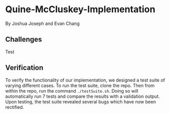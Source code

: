 # Quine-McCluskey-Implementation
By Joshua Joseph and Evan Chang
## Challenges
Test
## Verification
To verify the functionality of our implementation, we designed a test suite of varying different cases. To run the test suite, clone the repo. Then from within the repo, run the command `./testSuite.sh`. Doing so will automatically run 7 tests and compare the results with a validation output. Upon testing, the test suite revealed several bugs which have now been rectified.